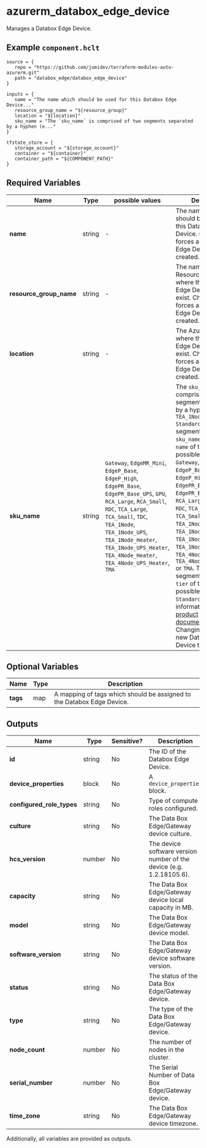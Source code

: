 # azurerm_databox_edge_device

Manages a Databox Edge Device.

## Example `component.hclt`

```hcl
source = {
   repo = "https://github.com/jumidev/terraform-modules-auto-azurerm.git"   
   path = "databox_edge/databox_edge_device"   
}

inputs = {
   name = "The name which should be used for this Databox Edge Device..."   
   resource_group_name = "${resource_group}"   
   location = "${location}"   
   sku_name = "The `sku_name` is comprised of two segments separated by a hyphen (e..."   
}

tfstate_store = {
   storage_account = "${storage_account}"   
   container = "${container}"   
   container_path = "${COMPONENT_PATH}"   
}

```

## Required Variables

| Name | Type |  possible values |  Description |
| ---- | --------- |  ----------- | ----------- |
| **name** | string |  -  |  The name which should be used for this Databox Edge Device. Changing this forces a new Databox Edge Device to be created. | 
| **resource_group_name** | string |  -  |  The name of the Resource Group where the Databox Edge Device should exist. Changing this forces a new Databox Edge Device to be created. | 
| **location** | string |  -  |  The Azure Region where the Databox Edge Device should exist. Changing this forces a new Databox Edge Device to be created. | 
| **sku_name** | string |  `Gateway`, `EdgeMR_Mini`, `EdgeP_Base`, `EdgeP_High`, `EdgePR_Base`, `EdgePR_Base_UPS`, `GPU`, `RCA_Large`, `RCA_Small`, `RDC`, `TCA_Large`, `TCA_Small`, `TDC`, `TEA_1Node`, `TEA_1Node_UPS`, `TEA_1Node_Heater`, `TEA_1Node_UPS_Heater`, `TEA_4Node_Heater`, `TEA_4Node_UPS_Heater`, `TMA`  |  The `sku_name` is comprised of two segments separated by a hyphen (e.g. `TEA_1Node_UPS_Heater-Standard`). The first segment of the `sku_name` defines the `name` of the SKU, possible values are `Gateway`, `EdgeMR_Mini`, `EdgeP_Base`, `EdgeP_High`, `EdgePR_Base`, `EdgePR_Base_UPS`, `GPU`, `RCA_Large`, `RCA_Small`, `RDC`, `TCA_Large`, `TCA_Small`, `TDC`, `TEA_1Node`, `TEA_1Node_UPS`, `TEA_1Node_Heater`, `TEA_1Node_UPS_Heater`, `TEA_4Node_Heater`, `TEA_4Node_UPS_Heater` or `TMA`. The second segment defines the `tier` of the `sku_name`, possible values are `Standard`. For more information see the [product documentation]("https://docs.microsoft.com/dotnet/api/microsoft.azure.management.databoxedge.models.sku?view=azure-dotnet"). Changing this forces a new Databox Edge Device to be created. | 

## Optional Variables

| Name | Type |  Description |
| ---- | --------- |  ----------- |
| **tags** | map |  A mapping of tags which should be assigned to the Databox Edge Device. | 



## Outputs

| Name | Type | Sensitive? | Description |
| ---- | ---- | --------- | --------- |
| **id** | string | No  | The ID of the Databox Edge Device. | 
| **device_properties** | block | No  | A `device_properties` block. | 
| **configured_role_types** | string | No  | Type of compute roles configured. | 
| **culture** | string | No  | The Data Box Edge/Gateway device culture. | 
| **hcs_version** | number | No  | The device software version number of the device (e.g. 1.2.18105.6). | 
| **capacity** | string | No  | The Data Box Edge/Gateway device local capacity in MB. | 
| **model** | string | No  | The Data Box Edge/Gateway device model. | 
| **software_version** | string | No  | The Data Box Edge/Gateway device software version. | 
| **status** | string | No  | The status of the Data Box Edge/Gateway device. | 
| **type** | string | No  | The type of the Data Box Edge/Gateway device. | 
| **node_count** | number | No  | The number of nodes in the cluster. | 
| **serial_number** | number | No  | The Serial Number of Data Box Edge/Gateway device. | 
| **time_zone** | string | No  | The Data Box Edge/Gateway device timezone. | 

Additionally, all variables are provided as outputs.
